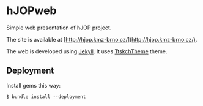 # hJOPweb

Simple web presentation of hJOP project.

The site is available at [http://hjop.kmz-brno.cz/](http://hjop.kmz-brno.cz/).

The web is developed using [Jekyll](https://jekyllrb.com/). It uses
[TtskchTheme](https://github.com/ttskch/jekyll-ttskch-theme) theme.

## Deployment

Install gems this way:

```
$ bundle install --deployment
```
